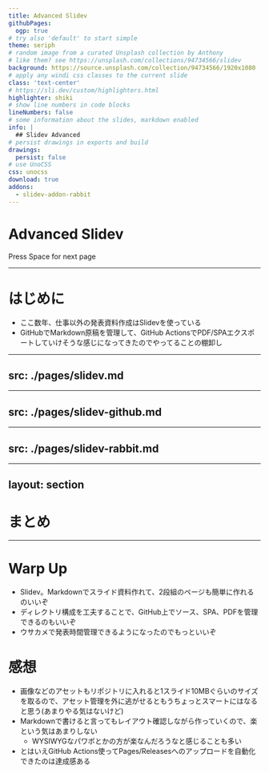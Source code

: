 ```yaml
---
title: Advanced Slidev
githubPages:
  ogp: true
# try also 'default' to start simple
theme: seriph
# random image from a curated Unsplash collection by Anthony
# like them? see https://unsplash.com/collections/94734566/slidev
background: https://source.unsplash.com/collection/94734566/1920x1080
# apply any windi css classes to the current slide
class: 'text-center'
# https://sli.dev/custom/highlighters.html
highlighter: shiki
# show line numbers in code blocks
lineNumbers: false
# some information about the slides, markdown enabled
info: |
  ## Slidev Advanced
# persist drawings in exports and build
drawings:
  persist: false
# use UnoCSS
css: unocss
download: true
addons:
  - slidev-addon-rabbit
---
```


# Advanced Slidev

<div class="pt-12">
  <span @click="$slidev.nav.next" class="px-2 py-1 rounded cursor-pointer" hover="bg-white bg-opacity-10">
    Press Space for next page <carbon:arrow-right class="inline"/>
  </span>
</div>

---

# はじめに

* ここ数年、仕事以外の発表資料作成はSlidevを使っている
* GitHubでMarkdown原稿を管理して、GitHub ActionsでPDF/SPAエクスポートしていけそうな感じになってきたのでやってることの棚卸し

---
src: ./pages/slidev.md
---

---
src: ./pages/slidev-github.md
---

---
src: ./pages/slidev-rabbit.md
---

---
layout: section
---

# まとめ

---

# Warp Up

* Slidev。Markdownでスライド資料作れて、2段組のページも簡単に作れるのいいぞ
* ディレクトリ構成を工夫することで、GitHub上でソース、SPA、PDFを管理できるのもいいぞ
* ウサカメで発表時間管理できるようになったのでもっといいぞ

<div class="mt-10"/>

# 感想
* 画像などのアセットもリポジトリに入れると1スライド10MBぐらいのサイズを取るので、アセット管理を外に逃がせるともうちょっとスマートにはなると思う(あまりやる気はないけど)
* Markdownで書けると言ってもレイアウト確認しながら作っていくので、楽という気はあまりしない
  * WYSIWYGなパワポとかの方が楽なんだろうなと感じることも多い
* とはいえGitHub Actions使ってPages/Releasesへのアップロードを自動化できたのは達成感ある
